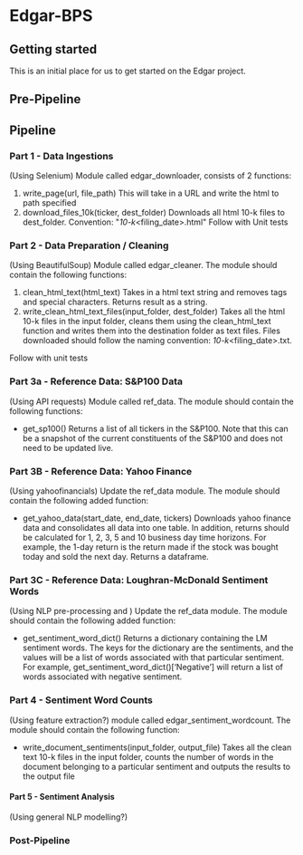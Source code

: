 # Edgar-BPS



## Getting started

This is an initial place for us to get started on the Edgar project.

## Pre-Pipeline


## Pipeline
### Part 1 - Data Ingestions
(Using Selenium)
Module called edgar_downloader, consists of 2 functions:
1. write_page(url, file_path)
    This will take in a URL and write the html to path specified
2. download_files_10k(ticker, dest_folder)
    Downloads all html 10-k files to dest_folder. 
    Convention: "<ticker>_10-k_<filing_date>.html"
Follow with Unit tests

### Part 2 - Data Preparation / Cleaning
(Using BeautifulSoup)
Module called edgar_cleaner. The module should contain the following functions: 
1.  clean_html_text(html_text)
Takes in a html text string and removes tags and special characters. Returns result as a string.
2.  write_clean_html_text_files(input_folder, dest_folder)
Takes all the html 10-k files in the input folder, cleans them using the clean_html_text function 
and writes them into the destination folder as text files. Files downloaded should follow the 
naming convention: <ticker>_10-k_<filing_date>.txt.

Follow with unit tests
### Part 3a - Reference Data: S&P100 Data
(Using API requests)
Module called ref_data. The module should contain the following functions: 
- get_sp100()
Returns a list of all tickers in the S&P100. Note that this can be a snapshot of the current 
constituents of the S&P100 and does not need to be updated live.

### Part 3B - Reference Data: Yahoo Finance 
(Using yahoofinancials)
Update the ref_data module. The module should contain the following added function: 
- get_yahoo_data(start_date, end_date, tickers)
Downloads yahoo finance data and consolidates all data into one table. In addition, returns 
should be calculated for 1, 2, 3, 5 and 10 business day time horizons. For example, the 1-day 
return is the return made if the stock was bought today and sold the next day. Returns a 
dataframe.

### Part 3C - Reference Data: Loughran-McDonald Sentiment Words
(Using NLP pre-processing and )
Update the ref_data module. The module should contain the following added function: 
- get_sentiment_word_dict()
Returns a dictionary containing the LM sentiment words. The keys for the dictionary are the 
sentiments, and the values will be a list of words associated with that particular sentiment. For 
example, get_sentiment_word_dict()[‘Negative’] will return a list of words associated with 
negative sentiment.

### Part 4 - Sentiment Word Counts
(Using feature extraction?)
module called edgar_sentiment_wordcount. The module should contain the following 
function: 
- write_document_sentiments(input_folder, output_file)
Takes all the clean text 10-k files in the input folder, counts the number of words in the 
document belonging to a particular sentiment and outputs the results to the output file

#### Part 5 - Sentiment Analysis
(Using general NLP modelling?)
### Post-Pipeline


